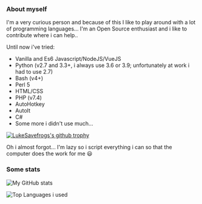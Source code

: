 ### About myself
I'm a very curious person and because of this I like to play around with a lot of programming languages...
I'm an Open Source enthusiast and i like to contribute where i can help..

Until now i've tried:
- Vanilla and Es6 Javascript/NodeJS/VueJS
- Python (v2.7 and 3.3+, i always use 3.6 or 3.9; unfortunately at work i had to use 2.7)
- Bash (v4+)
- Perl 5
- HTML/CSS
- PHP (v7.4)
- AutoHotkey
- AutoIt
- C#
- Some more i didn't use much...

[![LukeSavefrogs's github trophy](https://github-profile-trophy.vercel.app/?username=LukeSavefrogs&row=1)](https://github.com/ryo-ma/github-profile-trophy)


Oh i almost forgot... I'm lazy so i script everything i can so that the computer does the work for me 😃


### Some stats
![My GitHub stats](https://github-readme-stats.vercel.app/api?username=LukeSavefrogs&count_private=true&theme=tokyonight)

![Top Languages i used](https://github-readme-stats.vercel.app/api/top-langs/?username=LukeSavefrogs&langs_count=8&layout=compact&theme=tokyonight)
